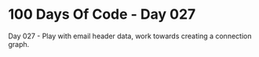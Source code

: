 # 100 Days Of Code - Day 027

Day 027 -  Play with email header data, work towards creating a connection graph.
